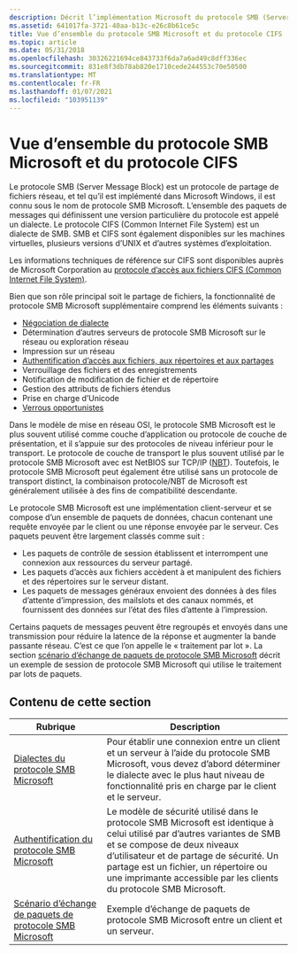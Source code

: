 ```yaml
---
description: Décrit l’implémentation Microsoft du protocole SMB (Server Message Block).
ms.assetid: 641017fa-3721-40aa-b13c-e26c8b61ce5c
title: Vue d’ensemble du protocole SMB Microsoft et du protocole CIFS
ms.topic: article
ms.date: 05/31/2018
ms.openlocfilehash: 30326221694ce843733f6da7a6ad49c8dff336ec
ms.sourcegitcommit: 831e8f3db78ab820e1710cede244553c70e50500
ms.translationtype: MT
ms.contentlocale: fr-FR
ms.lasthandoff: 01/07/2021
ms.locfileid: "103951139"
---
```

# <a name="microsoft-smb-protocol-and-cifs-protocol-overview"></a>Vue d’ensemble du protocole SMB Microsoft et du protocole CIFS

Le protocole SMB (Server Message Block) est un protocole de partage de fichiers réseau, et tel qu’il est implémenté dans Microsoft Windows, il est connu sous le nom de protocole SMB Microsoft. L’ensemble des paquets de messages qui définissent une version particulière du protocole est appelé un dialecte. Le protocole CIFS (Common Internet File System) est un dialecte de SMB. SMB et CIFS sont également disponibles sur les machines virtuelles, plusieurs versions d’UNIX et d’autres systèmes d’exploitation.

Les informations techniques de référence sur CIFS sont disponibles auprès de Microsoft Corporation au [protocole d’accès aux fichiers CIFS (Common Internet File System)](/openspecs/windows_protocols/ms-cifs/d416ff7c-c536-406e-a951-4f04b2fd1d2b).

Bien que son rôle principal soit le partage de fichiers, la fonctionnalité de protocole SMB Microsoft supplémentaire comprend les éléments suivants :

-   [Négociation de dialecte](microsoft-smb-protocol-dialects.md)
-   Détermination d’autres serveurs de protocole SMB Microsoft sur le réseau ou exploration réseau
-   Impression sur un réseau
-   [Authentification d’accès aux fichiers, aux répertoires et aux partages](microsoft-smb-protocol-authentication.md)
-   Verrouillage des fichiers et des enregistrements
-   Notification de modification de fichier et de répertoire
-   Gestion des attributs de fichiers étendus
-   Prise en charge d’Unicode
-   [Verrous opportunistes](opportunistic-locks.md)

Dans le modèle de mise en réseau OSI, le protocole SMB Microsoft est le plus souvent utilisé comme couche d’application ou protocole de couche de présentation, et il s’appuie sur des protocoles de niveau inférieur pour le transport. Le protocole de couche de transport le plus souvent utilisé par le protocole SMB Microsoft avec est NetBIOS sur TCP/IP ([NBT](/previous-versions//bb870909(v=vs.85))). Toutefois, le protocole SMB Microsoft peut également être utilisé sans un protocole de transport distinct, la combinaison protocole/NBT de Microsoft est généralement utilisée à des fins de compatibilité descendante.

Le protocole SMB Microsoft est une implémentation client-serveur et se compose d’un ensemble de paquets de données, chacun contenant une requête envoyée par le client ou une réponse envoyée par le serveur. Ces paquets peuvent être largement classés comme suit :

-   Les paquets de contrôle de session établissent et interrompent une connexion aux ressources du serveur partagé.
-   Les paquets d’accès aux fichiers accèdent à et manipulent des fichiers et des répertoires sur le serveur distant.
-   Les paquets de messages généraux envoient des données à des files d’attente d’impression, des mailslots et des canaux nommés, et fournissent des données sur l’état des files d’attente à l’impression.

Certains paquets de messages peuvent être regroupés et envoyés dans une transmission pour réduire la latence de la réponse et augmenter la bande passante réseau. C’est ce que l’on appelle le « traitement par lot ». La section [scénario d’échange de paquets de protocole SMB Microsoft](microsoft-smb-protocol-packet-exchange-scenario.md) décrit un exemple de session de protocole SMB Microsoft qui utilise le traitement par lots de paquets.

## <a name="in-this-section"></a>Contenu de cette section



| Rubrique                                                                                                             | Description                                                                                                                                                                                                                                                                 |
|-------------------------------------------------------------------------------------------------------------------|-----------------------------------------------------------------------------------------------------------------------------------------------------------------------------------------------------------------------------------------------------------------------------|
| [Dialectes du protocole SMB Microsoft](microsoft-smb-protocol-dialects.md)<br/>                                 | Pour établir une connexion entre un client et un serveur à l’aide du protocole SMB Microsoft, vous devez d’abord déterminer le dialecte avec le plus haut niveau de fonctionnalité pris en charge par le client et le serveur.<br/>                                                      |
| [Authentification du protocole SMB Microsoft](microsoft-smb-protocol-authentication.md)<br/>                     | Le modèle de sécurité utilisé dans le protocole SMB Microsoft est identique à celui utilisé par d’autres variantes de SMB et se compose de deux niveaux d’utilisateur et de partage de sécurité. Un partage est un fichier, un répertoire ou une imprimante accessible par les clients du protocole SMB Microsoft.<br/> |
| [Scénario d’échange de paquets de protocole SMB Microsoft](microsoft-smb-protocol-packet-exchange-scenario.md)<br/> | Exemple d’échange de paquets de protocole SMB Microsoft entre un client et un serveur.<br/>                                                                                                                                                                               |



 

 

